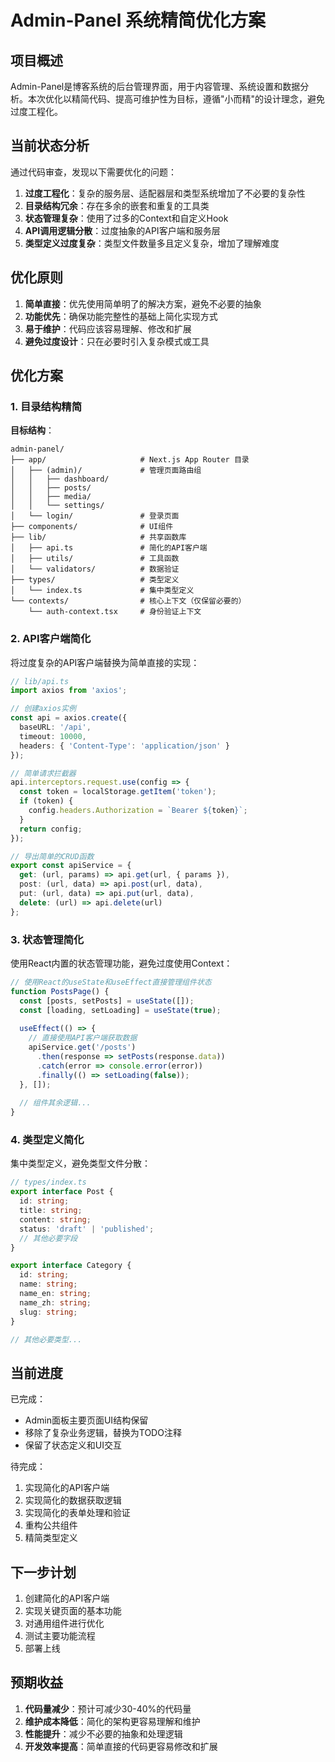 # Admin-Panel 系统精简优化方案

## 项目概述

Admin-Panel是博客系统的后台管理界面，用于内容管理、系统设置和数据分析。本次优化以精简代码、提高可维护性为目标，遵循"小而精"的设计理念，避免过度工程化。

## 当前状态分析

通过代码审查，发现以下需要优化的问题：

1. **过度工程化**：复杂的服务层、适配器层和类型系统增加了不必要的复杂性
2. **目录结构冗余**：存在多余的嵌套和重复的工具类
3. **状态管理复杂**：使用了过多的Context和自定义Hook
4. **API调用逻辑分散**：过度抽象的API客户端和服务层
5. **类型定义过度复杂**：类型文件数量多且定义复杂，增加了理解难度

## 优化原则

1. **简单直接**：优先使用简单明了的解决方案，避免不必要的抽象
2. **功能优先**：确保功能完整性的基础上简化实现方式
3. **易于维护**：代码应该容易理解、修改和扩展
4. **避免过度设计**：只在必要时引入复杂模式或工具

## 优化方案

### 1. 目录结构精简

**目标结构**：

```
admin-panel/
├── app/                     # Next.js App Router 目录
│   ├── (admin)/             # 管理页面路由组
│   │   ├── dashboard/
│   │   ├── posts/
│   │   ├── media/
│   │   └── settings/
│   └── login/               # 登录页面
├── components/              # UI组件
├── lib/                     # 共享函数库
│   ├── api.ts               # 简化的API客户端
│   ├── utils/               # 工具函数
│   └── validators/          # 数据验证
├── types/                   # 类型定义
│   └── index.ts             # 集中类型定义
└── contexts/                # 核心上下文（仅保留必要的）
    └── auth-context.tsx     # 身份验证上下文
```

### 2. API客户端简化

将过度复杂的API客户端替换为简单直接的实现：

```typescript
// lib/api.ts
import axios from 'axios';

// 创建axios实例
const api = axios.create({
  baseURL: '/api',
  timeout: 10000,
  headers: { 'Content-Type': 'application/json' }
});

// 简单请求拦截器
api.interceptors.request.use(config => {
  const token = localStorage.getItem('token');
  if (token) {
    config.headers.Authorization = `Bearer ${token}`;
  }
  return config;
});

// 导出简单的CRUD函数
export const apiService = {
  get: (url, params) => api.get(url, { params }),
  post: (url, data) => api.post(url, data),
  put: (url, data) => api.put(url, data),
  delete: (url) => api.delete(url)
};
```

### 3. 状态管理简化

使用React内置的状态管理功能，避免过度使用Context：

```typescript
// 使用React的useState和useEffect直接管理组件状态
function PostsPage() {
  const [posts, setPosts] = useState([]);
  const [loading, setLoading] = useState(true);
  
  useEffect(() => {
    // 直接使用API客户端获取数据
    apiService.get('/posts')
      .then(response => setPosts(response.data))
      .catch(error => console.error(error))
      .finally(() => setLoading(false));
  }, []);
  
  // 组件其余逻辑...
}
```

### 4. 类型定义简化

集中类型定义，避免类型文件分散：

```typescript
// types/index.ts
export interface Post {
  id: string;
  title: string;
  content: string;
  status: 'draft' | 'published';
  // 其他必要字段
}

export interface Category {
  id: string;
  name: string;
  name_en: string;
  name_zh: string;
  slug: string;
}

// 其他必要类型...
```

## 当前进度

已完成：
- Admin面板主要页面UI结构保留
- 移除了复杂业务逻辑，替换为TODO注释
- 保留了状态定义和UI交互

待完成：
1. 实现简化的API客户端
2. 实现简化的数据获取逻辑
3. 实现简化的表单处理和验证
4. 重构公共组件
5. 精简类型定义

## 下一步计划

1. 创建简化的API客户端
2. 实现关键页面的基本功能
3. 对通用组件进行优化
4. 测试主要功能流程
5. 部署上线

## 预期收益

1. **代码量减少**：预计可减少30-40%的代码量
2. **维护成本降低**：简化的架构更容易理解和维护
3. **性能提升**：减少不必要的抽象和处理逻辑
4. **开发效率提高**：简单直接的代码更容易修改和扩展